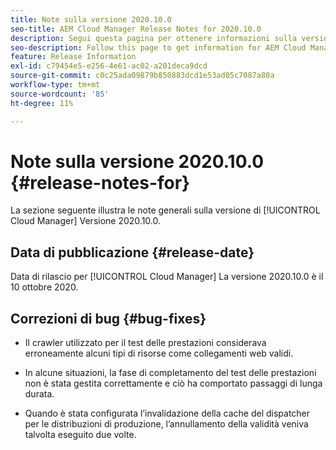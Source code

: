 ```yaml
---
title: Note sulla versione 2020.10.0
seo-title: AEM Cloud Manager Release Notes for 2020.10.0
description: Segui questa pagina per ottenere informazioni sulla versione 2020.10.0 di Cloud Manager
seo-description: Follow this page to get information for AEM Cloud Manager Release 2020.10.0
feature: Release Information
exl-id: c79454e5-e256-4e61-ac02-a201deca9dcd
source-git-commit: c0c25ada09879b850883dcd1e53ad05c7087a80a
workflow-type: tm+mt
source-wordcount: '85'
ht-degree: 11%

---
```


# Note sulla versione 2020.10.0 {#release-notes-for}

La sezione seguente illustra le note generali sulla versione di [!UICONTROL Cloud Manager] Versione 2020.10.0.

## Data di pubblicazione {#release-date}

Data di rilascio per [!UICONTROL Cloud Manager] La versione 2020.10.0 è il 10 ottobre 2020.

## Correzioni di bug {#bug-fixes}

* Il crawler utilizzato per il test delle prestazioni considerava erroneamente alcuni tipi di risorse come collegamenti web validi.

* In alcune situazioni, la fase di completamento del test delle prestazioni non è stata gestita correttamente e ciò ha comportato passaggi di lunga durata.

* Quando è stata configurata l’invalidazione della cache del dispatcher per le distribuzioni di produzione, l’annullamento della validità veniva talvolta eseguito due volte.
